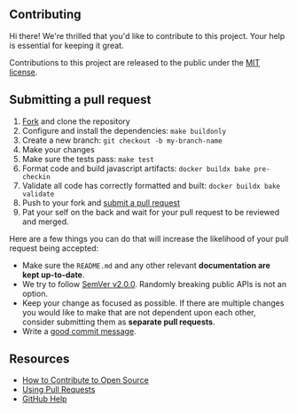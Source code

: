 ## Contributing

Hi there! We're thrilled that you'd like to contribute to this project. Your help is essential for keeping it great.

Contributions to this project are released to the public under the [MIT license](https://github.com/ghowland/sireus/blob/main/LICENSE).

## Submitting a pull request

1. [Fork](https://github.com/docker/build-push-action/fork) and clone the repository
2. Configure and install the dependencies: `make buildonly`
3. Create a new branch: `git checkout -b my-branch-name`
4. Make your changes
5. Make sure the tests pass: `make test`
6. Format code and build javascript artifacts: `docker buildx bake pre-checkin`
7. Validate all code has correctly formatted and built: `docker buildx bake validate`
8. Push to your fork and [submit a pull request](https://github.com/docker/build-push-action/compare)
9. Pat your self on the back and wait for your pull request to be reviewed and merged.

Here are a few things you can do that will increase the likelihood of your pull request being accepted:

- Make sure the `README.md` and any other relevant **documentation are kept up-to-date**.
- We try to follow [SemVer v2.0.0](https://semver.org/). Randomly breaking public APIs is not an option.
- Keep your change as focused as possible. If there are multiple changes you would like to make that are not dependent upon each other, consider submitting them as **separate pull requests**.
- Write a [good commit message](http://tbaggery.com/2008/04/19/a-note-about-git-commit-messages.html).

## Resources

- [How to Contribute to Open Source](https://opensource.guide/how-to-contribute/)
- [Using Pull Requests](https://docs.github.com/en/github/collaborating-with-issues-and-pull-requests/about-pull-requests)
- [GitHub Help](https://docs.github.com/en)
